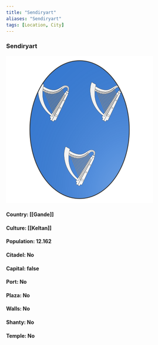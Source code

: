 ```yaml
---
title: "Sendiryart"
aliases: "Sendiryart"
tags: [Location, City]
---
```

### Sendiryart
![](attachment/62a382ca586febdfbef04b5648cde217.svg)

#### Country: [[Gande]]

#### Culture: [[Keltan]]

#### Population: 12.162

#### Citadel: No

#### Capital: false

#### Port: No

#### Plaza: No

#### Walls: No

#### Shanty: No

#### Temple: No

